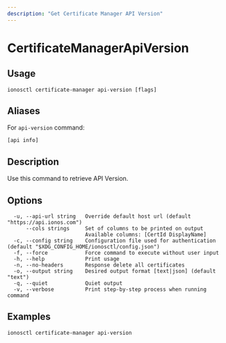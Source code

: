 ```yaml
---
description: "Get Certificate Manager API Version"
---
```


# CertificateManagerApiVersion

## Usage

```text
ionosctl certificate-manager api-version [flags]
```

## Aliases

For `api-version` command:

```text
[api info]
```

## Description

Use this command to retrieve API Version.

## Options

```text
  -u, --api-url string   Override default host url (default "https://api.ionos.com")
      --cols strings     Set of columns to be printed on output 
                         Available columns: [CertId DisplayName]
  -c, --config string    Configuration file used for authentication (default "$XDG_CONFIG_HOME/ionosctl/config.json")
  -f, --force            Force command to execute without user input
  -h, --help             Print usage
  -n, --no-headers       Response delete all certificates
  -o, --output string    Desired output format [text|json] (default "text")
  -q, --quiet            Quiet output
  -v, --verbose          Print step-by-step process when running command
```

## Examples

```text
ionosctl certificate-manager api-version
```

